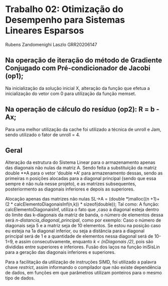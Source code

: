 # Trabalho 02: Otimização do Desempenho para Sistemas Lineares Esparsos
Rubens Zandomenighi Laszlo GRR20206147

## Na operação de iteração do método de Gradiente Conjugado com Pré-condicionador de Jacobi (op1);

Na inicialização da solução inicial X, alteração da função que efetua a inicialização do vetor com 0 para utilização da função memset. 


## Na operação de cálculo do resíduo (op2): R = b - Ax;

Para uma melhor utilização da cache foi utilizado a técnica de unroll e Jam, sendo utilizado o fator de unroll = 4.


## Geral
Alteração da estrutura do Sistema Linear para o armazenamento apenas das diagonais não nulas da matriz A. 
Sendo feita a substituição da matriz double **A para o vetor 'double *A' para armazenamento dessas, sendo as primeiras n posições alocadas para a diagonal principal (sendo que essa sempre é não nula nesse projeto), e as matrizes subsequentes, posteriormento as diagonais inferiores e depois as superiores.

Alocação apenas das matrizes não nulas 
SL->A = (double *)malloc((n +1)+ (2 * calcElementoDiagonaisInf(n,k))  * sizeof(double));
Tal como: 
A função: calcElementoDiagonaisInf, utiliza o fato que ,caso a diagonal esteja dentro do limite das k-diagonais da matriz de banda, o número de elementos dessa será *n-distancia_diagonal_principal*, como por exemplo:
Caso o número de diagonais seja 5 e a matriz seja de 10 elementos. 
Se estou na posição caso eu esteja na 1a diagonal inferior, ou seja a distância para a diagonal principal será de 1 e a quantidade de elementos nessa diagonal será de 10-1=9, e assim consecutivamente, enquanto *k < (nDiagonais /2)*, pois são divididas entre superiores e inferiores. 
Fusão dos laços na função iniSisLin para a geração das diagonais inferiores e superiores. 

Para a facilitação da utilização de instruções SIMD, foi utilizado a palavra chave _restrict_, assim informando o compilador que não existe dependência de dados, em funções em que parâmetros utilizam ponteiros para o mesmo tipo de dados. 
